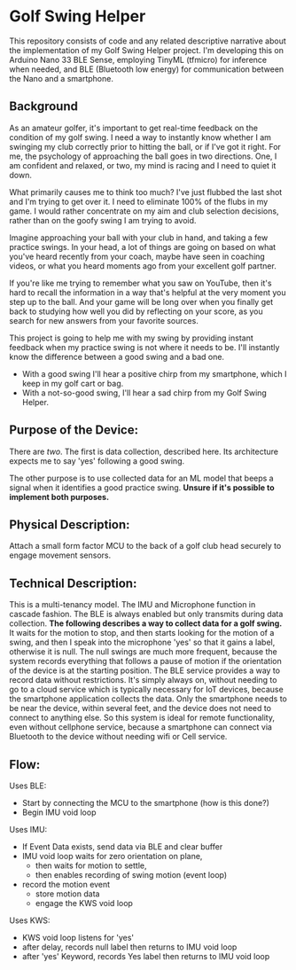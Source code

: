 # Golf Swing Helper
This repository consists of code and any related descriptive narrative about the implementation of my Golf Swing Helper project. I'm developing this on Arduino Nano 33 BLE Sense, employing TinyML (tfmicro) for inference when needed, and BLE (Bluetooth low energy) for communication between the Nano and a smartphone.

## Background
As an amateur golfer, it's important to get real-time feedback on the condition of my golf swing. I need a way to instantly know whether I am swinging my club correctly prior to hitting the ball, or if I've got it right. For me, the psychology of approaching the ball goes in two directions. One, I am confident and relaxed, or two, my mind is racing and I need to quiet it down.  

What primarily causes me to think too much? I've just flubbed the last shot and I'm trying to get over it. I need to eliminate 100% of the flubs in my game. I would rather concentrate on my aim and club selection decisions, rather than on the goofy swing I am trying to avoid.

Imagine approaching your ball with your club in hand, and taking a few practice swings. In your head, a lot of things are going on based on what you've heard recently from your coach, maybe have seen in coaching videos, or what you heard moments ago from your excellent golf partner.

If you're like me trying to remember what you saw on YouTube, then it's hard to recall the information in a way that's helpful at the very moment you step up to the ball. And your game will be long over when you finally get back to studying how well you did by reflecting on your score, as you search for new answers from your favorite sources.

This project is going to help me with my swing by providing instant feedback when my practice swing is not where it needs to be. I'll instantly know the difference between a good swing and a bad one. 
- With a good swing I'll hear a positive chirp from my smartphone, which I keep in my golf cart or bag. 
- With a not-so-good swing, I'll hear a sad chirp from my Golf Swing Helper.

## Purpose of the Device:
There are _two_. The first is data collection, described here. Its architecture expects me to say 'yes' following a good swing. 

The other purpose is to use collected data for an ML model that beeps a signal when it identifies a good practice swing. **Unsure if it's possible to implement both purposes.**

## Physical Description:
Attach a small form factor MCU to the back of a golf club head securely to engage movement sensors.

## Technical Description:
This is a multi-tenancy model. The IMU and Microphone function in cascade fashion. The BLE is always enabled but only transmits during data collection. 
**The following describes a way to collect data for a golf swing.** 
It waits for the motion to stop, and then starts looking for the motion of a swing, and then I speak into the microphone 'yes' so that it gains a label, otherwise it is null. 
The null swings are much more frequent, because the system records everything that follows a pause of motion if the orientation of the device is at the starting position.
The BLE service provides a way to record data without restrictions. It's simply always on, without needing to go to a cloud service which is typically necessary for IoT devices, because the smartphone application collects the data. Only the smartphone needs to be near the device, within several feet, and the device does not need to connect to anything else. So this system is ideal for remote functionality, even without cellphone service, because a smartphone can connect via Bluetooth to the device without needing wifi or Cell service.

## Flow:

Uses BLE:
- Start by connecting the MCU to the smartphone (how is this done?)
- Begin IMU void loop

Uses IMU:
- If Event Data exists, send data via BLE and clear buffer
- IMU void loop waits for zero orientation on plane, 
  * then waits for motion to settle, 
  * then enables recording of swing motion (event loop) 
- record the motion event
  * store motion data
  * engage the KWS void loop 

Uses KWS:
- KWS void loop listens for 'yes'
- after delay, records null label then returns to IMU void loop
- after 'yes' Keyword, records Yes label then returns to IMU void loop
